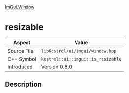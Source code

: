 [ImGui.Window](index.md)
# resizable
| Aspect | Value |
| --- | --- |
| Source File | `libKestrel/ui/imgui/window.hpp` |
| C++ Symbol | `kestrel::ui::imgui::is_resizable` |
| Introduced | Version 0.8.0 |
## Description
